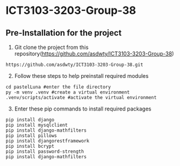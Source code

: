 # ICT3103-3203-Group-38

## Pre-Installation for the project

1. Git clone the project from this repository(https://github.com/asdwty/ICT3103-3203-Group-38)
``` 
https://github.com/asdwty/ICT3103-3203-Group-38.git
```

2. Follow these steps to help preinstall required modules
```
cd pastelLuna #enter the file directory
py -m venv .venv #create a virtual environment
.venv/scripts/activate #activate the virtual environment
```
3. Enter these pip commands to install required packages
```
pip install django
pip install mysqlclient
pip install django-mathfilters
pip install pillows
pip install djangorestframework
pip install bcrypt
pip install password-strength  
pip install django-mathfilters
```
